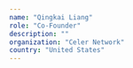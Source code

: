 ```yaml
---
name: "Qingkai Liang"
role: "Co-Founder"
description: ""
organization: "Celer Network"
country: "United States"
---
```

